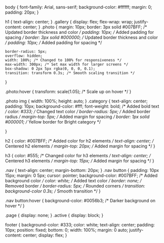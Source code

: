 body {
    font-family: Arial, sans-serif;
    background-color: #ffffff;
    margin: 0;
    padding: 20px;
}

h1 {
    text-align: center;
}
.gallery {
    display: flex;
    flex-wrap: wrap;
    justify-content: center;
}
.photo {
    margin: 10px;
    border: 3px solid #007BFF; /* Updated border thickness and color */
    padding: 10px; /* Added padding for spacing */
    border: 3px solid #000000; /* Updated border thickness and color */
    padding: 10px; /* Added padding for spacing */

    border-radius: 5px;
    overflow: hidden;
    width: 100%; /* Changed to 100% for responsiveness */
    max-width: 300px; /* Set max width for larger screens */
    box-shadow: 0 2px 5px rgba(0, 0, 0, 0.1);
    transition: transform 0.3s; /* Smooth scaling transition */
}




.photo:hover {
    transform: scale(1.05); /* Scale up on hover */
}

.photo img {
    width: 100%;
    height: auto;
}
.category {
    text-align: center;
    padding: 10px;
    background-color: #fff;
    font-weight: bold; /* Added bold text */
    color: #333; /* Changed text color */
    border-radius: 5px; /* Added border radius */
    margin-top: 5px; /* Added margin for spacing */
    border: 1px solid #000001; /* Yellow border for Bright category */

}

h2 {
    color: #007BFF; /* Added color for h2 elements */
    text-align: center; /* Centered h2 elements */
    margin-top: 20px; /* Added margin for spacing */
}

h3 {
    color: #555; /* Changed color for h3 elements */
    text-align: center; /* Centered h3 elements */
    margin-top: 15px; /* Added margin for spacing */
}

.nav {
    text-align: center;
    margin-bottom: 20px;
}
.nav button {
    padding: 10px 15px;
    margin: 0 5px;
    cursor: pointer;
    background-color: #007BFF; /* Added background color */
    color: white; /* Added text color */
    border: none; /* Removed border */
    border-radius: 5px; /* Rounded corners */
    transition: background-color 0.3s; /* Smooth transition */
}

.nav button:hover {
    background-color: #0056b3; /* Darker background on hover */
}

.page {
    display: none;
}
.active {
    display: block;
}

footer {
    background-color: #333;
    color: white;
    text-align: center;
    padding: 10px;
    position: fixed;
    bottom: 0;
    width: 100%;
    margin: 0 auto;
    justify-content: center;
    display: flex;
}

